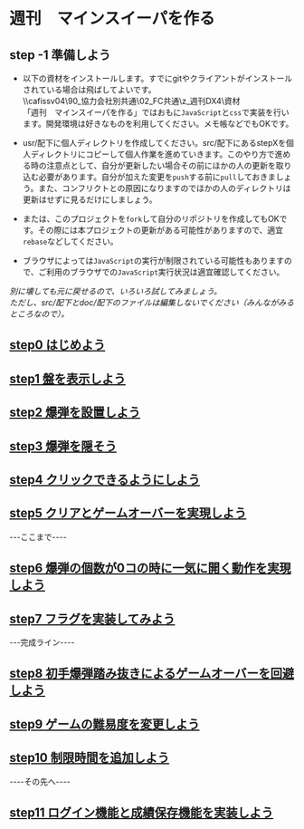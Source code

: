 # 週刊　マインスイーパを作る

## step -1 準備しよう
* 以下の資材をインストールします。すでにgitやクライアントがインストールされている場合は飛ばしてよいです。  
\\\cafissv04\90_協力会社別共通\02_FC共通\z_週刊DX4\資材  
「週刊　マインスイーパを作る」ではおもに`JavaScript`と`css`で実装を行います。開発環境は好きなものを利用してください。メモ帳などでもOKです。
* usr/配下に個人ディレクトリを作成してください。src/配下にあるstepXを個人ディレクトリにコピーして個人作業を進めていきます。このやり方で進める時の注意点として、自分が更新したい場合その前にほかの人の更新を取り込む必要があります。自分が加えた変更を`push`する前に`pull`しておきましょう。また、コンフリクトとの原因になりますのでほかの人のディレクトリは更新はせずに見るだけにしましょう。

* または、このプロジェクトを`fork`して自分のリポジトリを作成してもOKです。その際には本プロジェクトの更新がある可能性がありますので、適宜`rebase`などしてください。

* ブラウザによっては`JavaScript`の実行が制限されている可能性もありますので、ご利用のブラウザでの`JavaScript`実行状況は適宜確認してください。

*別に壊しても元に戻せるので、いろいろ試してみましょう。*  
*ただし、src/配下とdoc/配下のファイルは編集しないでください（みんながみるところなので）。*

## [step0 はじめよう](./doc/step0.md)

## [step1 盤を表示しよう](./doc/step1.md)

## [step2 爆弾を設置しよう](./doc/step2.md)

## [step3 爆弾を隠そう](./doc/step3.md)

## [step4 クリックできるようにしよう](./doc/step4.md)

## [step5 クリアとゲームオーバーを実現しよう](./doc/step5.md)

---ここまで----

## [step6 爆弾の個数が0コの時に一気に開く動作を実現しよう](./doc/step6.md)

## [step7 フラグを実装してみよう](./doc/step7.md)

---完成ライン----

## [step8 初手爆弾踏み抜きによるゲームオーバーを回避しよう](./doc/step8.md)

## [step9 ゲームの難易度を変更しよう](./doc/step9.md)

## [step10 制限時間を追加しよう](./doc/step10.md)

----その先へ----

## [step11 ログイン機能と成績保存機能を実装しよう](./doc/step11.md)

